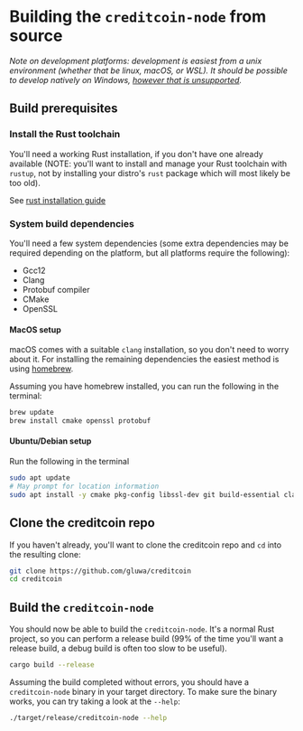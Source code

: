 
# Building the `creditcoin-node` from source

_Note on development platforms: development is easiest from a unix environment (whether that be linux, macOS, or WSL). It should be possible to
develop natively on Windows, [however that is unsupported](https://github.com/gluwa/creditcoin/security/advisories/GHSA-cx5c-xwcv-vhmq)._

## Build prerequisites

### Install the Rust toolchain

You'll need a working Rust installation, if you don't have one already available (NOTE: you'll want to install and manage your Rust toolchain with `rustup`,
not by installing your distro's `rust` package which will most likely be too old).

See [rust installation guide](https://www.rust-lang.org/tools/install)

### System build dependencies

You'll need a few system dependencies (some extra dependencies may be required depending on the platform, but
all platforms require the following):

- Gcc12
- Clang
- Protobuf compiler
- CMake
- OpenSSL

#### MacOS setup

macOS comes with a suitable `clang` installation, so you don't need to worry about it.
For installing the remaining dependencies the easiest method is using [homebrew](https://brew.sh).

Assuming you have homebrew installed, you can run the following in the terminal:

```bash
brew update
brew install cmake openssl protobuf
```

#### Ubuntu/Debian setup

Run the following in the terminal

```bash
sudo apt update
# May prompt for location information
sudo apt install -y cmake pkg-config libssl-dev git build-essential clang libclang-dev curl protobuf-compiler
```

## Clone the creditcoin repo

If you haven't already, you'll want to clone the creditcoin repo and `cd` into the resulting clone:

```bash
git clone https://github.com/gluwa/creditcoin
cd creditcoin
```

## Build the `creditcoin-node`

You should now be able to build the `creditcoin-node`. It's a normal Rust project, so you can perform a release build
(99% of the time you'll want a release build, a debug build is often too slow to be useful).

```bash
cargo build --release
```

Assuming the build completed without errors, you should have a `creditcoin-node` binary in your target directory.
To make sure the binary works, you can try taking a look at the `--help`:

```bash
./target/release/creditcoin-node --help
```
